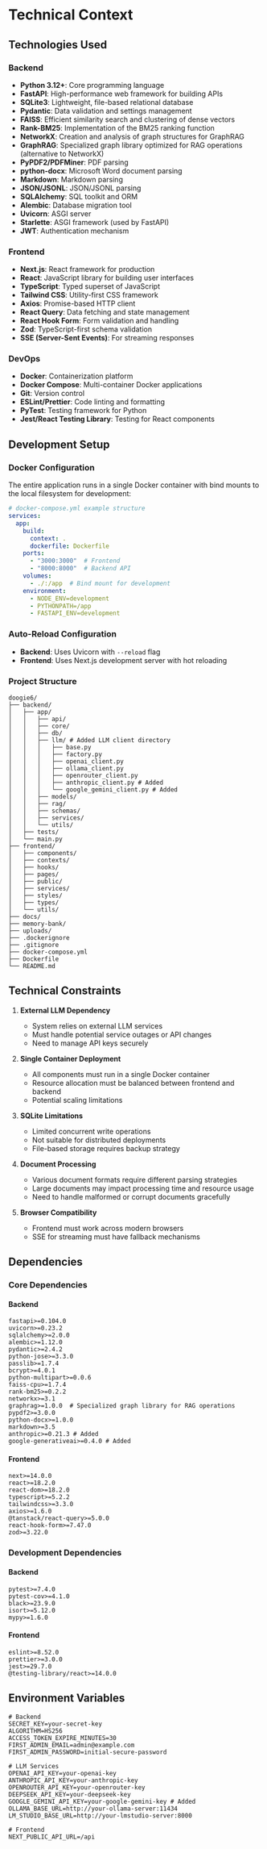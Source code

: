 # Technical Context

## Technologies Used

### Backend
- **Python 3.12+**: Core programming language
- **FastAPI**: High-performance web framework for building APIs
- **SQLite3**: Lightweight, file-based relational database
- **Pydantic**: Data validation and settings management
- **FAISS**: Efficient similarity search and clustering of dense vectors
- **Rank-BM25**: Implementation of the BM25 ranking function
- **NetworkX**: Creation and analysis of graph structures for GraphRAG
- **GraphRAG**: Specialized graph library optimized for RAG operations (alternative to NetworkX)
- **PyPDF2/PDFMiner**: PDF parsing
- **python-docx**: Microsoft Word document parsing
- **Markdown**: Markdown parsing
- **JSON/JSONL**: JSON/JSONL parsing
- **SQLAlchemy**: SQL toolkit and ORM
- **Alembic**: Database migration tool
- **Uvicorn**: ASGI server
- **Starlette**: ASGI framework (used by FastAPI)
- **JWT**: Authentication mechanism

### Frontend
- **Next.js**: React framework for production
- **React**: JavaScript library for building user interfaces
- **TypeScript**: Typed superset of JavaScript
- **Tailwind CSS**: Utility-first CSS framework
- **Axios**: Promise-based HTTP client
- **React Query**: Data fetching and state management
- **React Hook Form**: Form validation and handling
- **Zod**: TypeScript-first schema validation
- **SSE (Server-Sent Events)**: For streaming responses

### DevOps
- **Docker**: Containerization platform
- **Docker Compose**: Multi-container Docker applications
- **Git**: Version control
- **ESLint/Prettier**: Code linting and formatting
- **PyTest**: Testing framework for Python
- **Jest/React Testing Library**: Testing for React components

## Development Setup

### Docker Configuration

The entire application runs in a single Docker container with bind mounts to the local filesystem for development:

```yaml
# docker-compose.yml example structure
services:
  app:
    build:
      context: .
      dockerfile: Dockerfile
    ports:
      - "3000:3000"  # Frontend
      - "8000:8000"  # Backend API
    volumes:
      - ./:/app  # Bind mount for development
    environment:
      - NODE_ENV=development
      - PYTHONPATH=/app
      - FASTAPI_ENV=development
```

### Auto-Reload Configuration

- **Backend**: Uses Uvicorn with `--reload` flag
- **Frontend**: Uses Next.js development server with hot reloading

### Project Structure

```
doogie6/
├── backend/
│   ├── app/
│   │   ├── api/
│   │   ├── core/
│   │   ├── db/
│   │   ├── llm/ # Added LLM client directory
│   │   │   ├── base.py
│   │   │   ├── factory.py
│   │   │   ├── openai_client.py
│   │   │   ├── ollama_client.py
│   │   │   ├── openrouter_client.py
│   │   │   ├── anthropic_client.py # Added
│   │   │   └── google_gemini_client.py # Added
│   │   ├── models/
│   │   ├── rag/
│   │   ├── schemas/
│   │   ├── services/
│   │   └── utils/
│   ├── tests/
│   └── main.py
├── frontend/
│   ├── components/
│   ├── contexts/
│   ├── hooks/
│   ├── pages/
│   ├── public/
│   ├── services/
│   ├── styles/
│   ├── types/
│   └── utils/
├── docs/
├── memory-bank/
├── uploads/
├── .dockerignore
├── .gitignore
├── docker-compose.yml
├── Dockerfile
└── README.md
```

## Technical Constraints

1. **External LLM Dependency**
   - System relies on external LLM services
   - Must handle potential service outages or API changes
   - Need to manage API keys securely

2. **Single Container Deployment**
   - All components must run in a single Docker container
   - Resource allocation must be balanced between frontend and backend
   - Potential scaling limitations

3. **SQLite Limitations**
   - Limited concurrent write operations
   - Not suitable for distributed deployments
   - File-based storage requires backup strategy

4. **Document Processing**
   - Various document formats require different parsing strategies
   - Large documents may impact processing time and resource usage
   - Need to handle malformed or corrupt documents gracefully

5. **Browser Compatibility**
   - Frontend must work across modern browsers
   - SSE for streaming must have fallback mechanisms

## Dependencies

### Core Dependencies

#### Backend
```
fastapi>=0.104.0
uvicorn>=0.23.2
sqlalchemy>=2.0.0
alembic>=1.12.0
pydantic>=2.4.2
python-jose>=3.3.0
passlib>=1.7.4
bcrypt>=4.0.1
python-multipart>=0.0.6
faiss-cpu>=1.7.4
rank-bm25>=0.2.2
networkx>=3.1
graphrag>=1.0.0  # Specialized graph library for RAG operations
pypdf2>=3.0.0
python-docx>=1.0.0
markdown>=3.5
anthropic>=0.21.3 # Added
google-generativeai>=0.4.0 # Added
```

#### Frontend
```
next>=14.0.0
react>=18.2.0
react-dom>=18.2.0
typescript>=5.2.2
tailwindcss>=3.3.0
axios>=1.6.0
@tanstack/react-query>=5.0.0
react-hook-form>=7.47.0
zod>=3.22.0
```

### Development Dependencies

#### Backend
```
pytest>=7.4.0
pytest-cov>=4.1.0
black>=23.9.0
isort>=5.12.0
mypy>=1.6.0
```

#### Frontend
```
eslint>=8.52.0
prettier>=3.0.0
jest>=29.7.0
@testing-library/react>=14.0.0
```

## Environment Variables

```
# Backend
SECRET_KEY=your-secret-key
ALGORITHM=HS256
ACCESS_TOKEN_EXPIRE_MINUTES=30
FIRST_ADMIN_EMAIL=admin@example.com
FIRST_ADMIN_PASSWORD=initial-secure-password

# LLM Services
OPENAI_API_KEY=your-openai-key
ANTHROPIC_API_KEY=your-anthropic-key
OPENROUTER_API_KEY=your-openrouter-key
DEEPSEEK_API_KEY=your-deepseek-key
GOOGLE_GEMINI_API_KEY=your-google-gemini-key # Added
OLLAMA_BASE_URL=http://your-ollama-server:11434
LM_STUDIO_BASE_URL=http://your-lmstudio-server:8000

# Frontend
NEXT_PUBLIC_API_URL=/api